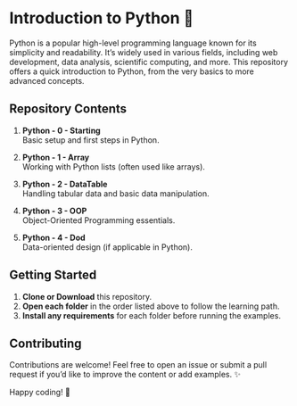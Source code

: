 # Introduction to Python 🐍

Python is a popular high-level programming language known for its simplicity and readability. It’s widely used in various fields, including web development, data analysis, scientific computing, and more. This repository offers a quick introduction to Python, from the very basics to more advanced concepts.

## Repository Contents
1. **Python - 0 - Starting**  
   Basic setup and first steps in Python.

2. **Python - 1 - Array**  
   Working with Python lists (often used like arrays).

3. **Python - 2 - DataTable**  
   Handling tabular data and basic data manipulation.

4. **Python - 3 - OOP**  
   Object-Oriented Programming essentials.

5. **Python - 4 - Dod**  
   Data-oriented design (if applicable in Python).

## Getting Started
1. **Clone or Download** this repository.  
2. **Open each folder** in the order listed above to follow the learning path.  
3. **Install any requirements** for each folder before running the examples.

## Contributing
Contributions are welcome! Feel free to open an issue or submit a pull request if you’d like to improve the content or add examples. ✨

Happy coding! 🚀
